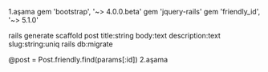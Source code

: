 1.aşama
gem 'bootstrap', '~> 4.0.0.beta'
gem 'jquery-rails'
gem 'friendly_id', '~> 5.1.0'  
 
 rails generate scaffold post title:string body:text description:text slug:string:uniq
 rails db:migrate
 
@post = Post.friendly.find(params[:id])
2.aşama